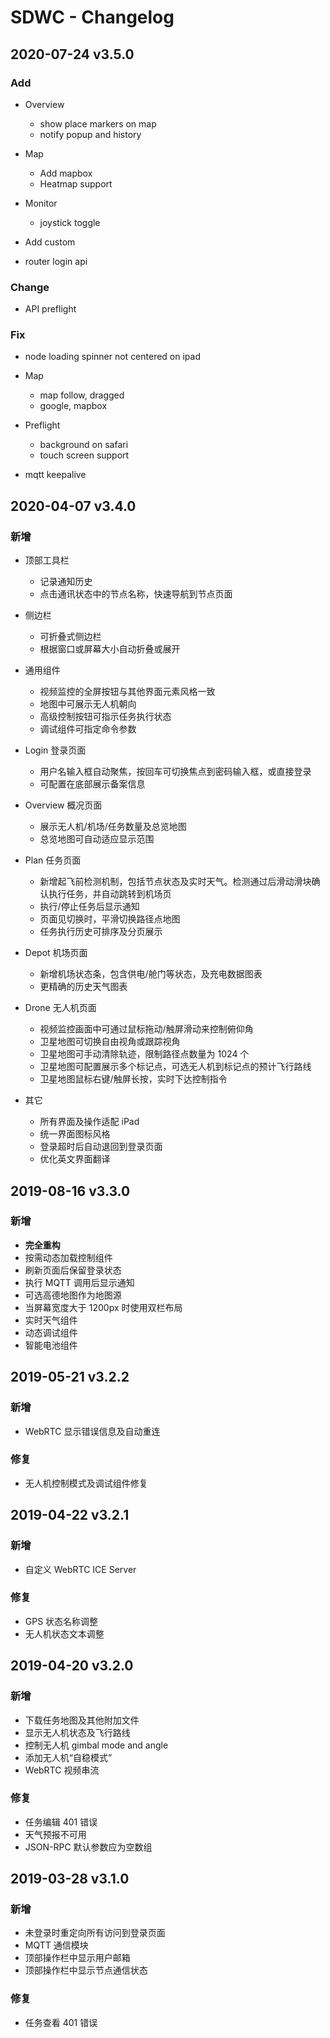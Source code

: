 # SDWC - Changelog

## 2020-07-24 v3.5.0

### Add
- Overview
  - show place markers on map
  - notify popup and history

- Map
  - Add mapbox
  - Heatmap support

- Monitor
  - joystick toggle

- Add custom
- router login api

### Change
- API preflight

### Fix
- node loading spinner not centered on ipad
- Map
  - map follow, dragged
  - google, mapbox

- Preflight
  - background on safari
  - touch screen support
- mqtt keepalive

## 2020-04-07 v3.4.0

### 新增

- 顶部工具栏
  - 记录通知历史
  - 点击通讯状态中的节点名称，快速导航到节点页面

- 侧边栏
  - 可折叠式侧边栏
  - 根据窗口或屏幕大小自动折叠或展开

- 通用组件
  - 视频监控的全屏按钮与其他界面元素风格一致
  - 地图中可展示无人机朝向
  - 高级控制按钮可指示任务执行状态
  - 调试组件可指定命令参数

- Login 登录页面
  - 用户名输入框自动聚焦，按回车可切换焦点到密码输入框，或直接登录
  - 可配置在底部展示备案信息

- Overview 概况页面
  - 展示无人机/机场/任务数量及总览地图
  - 总览地图可自动适应显示范围

- Plan 任务页面
  - 新增起飞前检测机制，包括节点状态及实时天气。检测通过后滑动滑块确认执行任务，并自动跳转到机场页
  - 执行/停止任务后显示通知
  - 页面见切换时，平滑切换路径点地图
  - 任务执行历史可排序及分页展示

- Depot 机场页面
  - 新增机场状态条，包含供电/舱门等状态，及充电数据图表
  - 更精确的历史天气图表

- Drone 无人机页面
  - 视频监控画面中可通过鼠标拖动/触屏滑动来控制俯仰角
  - 卫星地图可切换自由视角或跟踪视角
  - 卫星地图可手动清除轨迹，限制路径点数量为 1024 个
  - 卫星地图可配置展示多个标记点，可选无人机到标记点的预计飞行路线
  - 卫星地图鼠标右键/触屏长按，实时下达控制指令

- 其它
  - 所有界面及操作适配 iPad
  - 统一界面图标风格
  - 登录超时后自动退回到登录页面
  - 优化英文界面翻译

## 2019-08-16 v3.3.0

### 新增

- **完全重构**
- 按需动态加载控制组件
- 刷新页面后保留登录状态
- 执行 MQTT 调用后显示通知
- 可选高德地图作为地图源
- 当屏幕宽度大于 1200px 时使用双栏布局
- 实时天气组件
- 动态调试组件
- 智能电池组件

## 2019-05-21 v3.2.2

### 新增

- WebRTC 显示错误信息及自动重连

### 修复

- 无人机控制模式及调试组件修复

## 2019-04-22 v3.2.1

### 新增

- 自定义 WebRTC ICE Server

### 修复

- GPS 状态名称调整
- 无人机状态文本调整

## 2019-04-20 v3.2.0

### 新增

- 下载任务地图及其他附加文件
- 显示无人机状态及飞行路线
- 控制无人机 gimbal mode and angle
- 添加无人机“自稳模式”
- WebRTC 视频串流

### 修复

- 任务编辑 401 错误
- 天气预报不可用
- JSON-RPC 默认参数应为空数组

## 2019-03-28 v3.1.0

### 新增

- 未登录时重定向所有访问到登录页面
- MQTT 通信模块
- 顶部操作栏中显示用户邮箱
- 顶部操作栏中显示节点通信状态

### 修复

- 任务查看 401 错误
